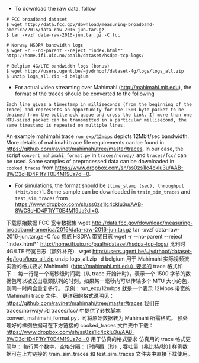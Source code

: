 - To download the raw data, follow

```
# FCC broadband dataset
$ wget http://data.fcc.gov/download/measuring-broadband-america/2016/data-raw-2016-jun.tar.gz
$ tar -xvzf data-raw-2016-jun.tar.gz -C fcc

# Norway HSDPA bandwidth logs
$ wget -r --no-parent --reject "index.html*" http://home.ifi.uio.no/paalh/dataset/hsdpa-tcp-logs/

# Belgium 4G/LTE bandwidth logs (bonus)
$ wget http://users.ugent.be/~jvdrhoof/dataset-4g/logs/logs_all.zip
$ unzip logs_all.zip -d belgium
```

- For actual video streaming over Mahimahi (http://mahimahi.mit.edu), the format of the traces should be converted to the following
```
Each line gives a timestamp in milliseconds (from the beginning of the
trace) and represents an opportunity for one 1500-byte packet to be
drained from the bottleneck queue and cross the link. If more than one
MTU-sized packet can be transmitted in a particular millisecond, the
same timestamp is repeated on multiple lines.
```
An example mahimahi trace `run_exp/12mbps` depicts 12Mbit/sec bandwidth. More details of mahimahi trace file requirements can be found in https://github.com/ravinet/mahimahi/tree/master/traces. In our case, the script `convert_mahimahi_format.py` in `traces/norway/` and `traces/fcc/` can be used. Some samples of preprocessed data can be downloaded in `cooked_traces` from https://www.dropbox.com/sh/ss0zs1lc4cklu3u/AAB-8WC3cHD4PTtYT0E4M19Ja?dl=0.

- For simulations, the format should be `[time_stamp (sec), throughput (Mbit/sec)]`. Some sample can be downloaded in `train_sim_traces` and `test_sim_traces` from https://www.dropbox.com/sh/ss0zs1lc4cklu3u/AAB-8WC3cHD4PTtYT0E4M19Ja?dl=0.








下载原始数据
FCC 宽带数据集
    wget http://data.fcc.gov/download/measuring-broadband-america/2016/data-raw-2016-jun.tar.gz
    tar -xvzf data-raw-2016-jun.tar.gz -C fcc
挪威 HSDPA 带宽日志
    wget -r --no-parent --reject "index.html*" http://home.ifi.uio.no/paalh/dataset/hsdpa-tcp-logs/
比利时 4G/LTE 带宽日志（额外补充）
    wget http://users.ugent.be/~jvdrhoof/dataset-4g/logs/logs_all.zip
    unzip logs_all.zip -d belgium
用于 Mahimahi 实际视频流实验的格式要求
    Mahimahi（http://mahimahi.mit.edu）要求的 trace 格式如下：
    每一行是一个毫秒级时间戳（从 trace 开始计时），表示一个 1500 字节的数据包可以被送出瓶颈队列的时刻。如果某一毫秒内可以传输多个 MTU 大小的包，则同一时间会重复多行。
    示例：run_exp/12mbps 就是一个表示 12Mbps 带宽的 Mahimahi trace 文件。
    更详细的格式说明见：https://github.com/ravinet/mahimahi/tree/master/traces
    我们在 traces/norway/ 和 traces/fcc/ 中提供了转换脚本 convert_mahimahi_format.py，可将原始数据转为 Mahimahi 所需格式。
    预处理好的样例数据可在下方链接的 cooked_traces 文件夹中下载：
    https://www.dropbox.com/sh/ss0zs1lc4cklu3u/AAB-8WC3cHD4PTtYT0E4M19Ja?dl=0
用于仿真的格式要求
    仿真用的 trace 格式更简单：
    每行两个数字，空格分隔：
    [时间戳（秒）, 吞吐量（兆比特/秒）]
    样例数据可在上方链接的 train_sim_traces 和 test_sim_traces 文件夹中直接下载使用。